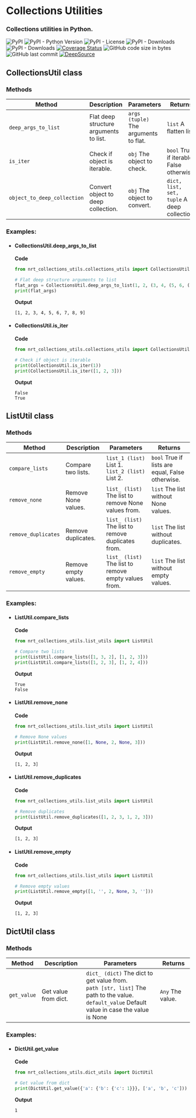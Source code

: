 # Collections Utilities

### Collections utilities in Python.

![PyPI](https://img.shields.io/pypi/v/nrt-collections-utils?color=blueviolet&style=plastic)
![PyPI - Python Version](https://img.shields.io/pypi/pyversions/nrt-collections-utils?color=greens&style=plastic)
![PyPI - License](https://img.shields.io/pypi/l/nrt-collections-utils?color=blue&style=plastic)
![PyPI - Downloads](https://img.shields.io/pypi/dd/nrt-collections-utils?style=plastic)
![PyPI - Downloads](https://img.shields.io/pypi/dm/nrt-collections-utils?color=yellow&style=plastic)
[![Coverage Status](https://coveralls.io/repos/github/etuzon/python-nrt-collections-utils/badge.svg)](https://coveralls.io/github/etuzon/pytohn-nrt-collections-utils)
![GitHub code size in bytes](https://img.shields.io/github/languages/code-size/etuzon/python-nrt-collections-utils?style=plastic)
![GitHub last commit](https://img.shields.io/github/last-commit/etuzon/python-nrt-collections-utils?style=plastic)
[![DeepSource](https://app.deepsource.com/gh/etuzon/python-nrt-collections-utils.svg/?label=active+issues&show_trend=false&token=6DkafEgUmnMb_ExVLT-07eDM)](https://app.deepsource.com/gh/etuzon/python-nrt-collections-utils/)

## CollectionsUtil class

### Methods

| **Method**                  | **Description**                        | **Parameters**                        | **Returns**                                 |
|-----------------------------|----------------------------------------|---------------------------------------|---------------------------------------------|
| `deep_args_to_list`         | Flat deep structure arguments to list. | `args (tuple)` The arguments to flat. | `list` A flatten list.                      |
| `is_iter`                   | Check if object is iterable.           | `obj` The object to check.            | `bool` True if iterable, False otherwise.   |
| `object_to_deep_collection` | Convert object to deep collection.     | `obj` The object to convert.          | `dict, list, set, tuple` A deep collection. |
### Examples:

- #### CollectionsUtil.deep_args_to_list

    **Code**
    ```python
    from nrt_collections_utils.collections_utils import CollectionsUtil

    # Flat deep structure arguments to list
    flat_args = CollectionsUtil.deep_args_to_list(1, 2, (3, 4, (5, 6, (7, 8, 9))))
    print(flat_args)
    ```
    **Output**
    ```
    [1, 2, 3, 4, 5, 6, 7, 8, 9]
    ```
- #### CollectionsUtil.is_iter

  **Code**
    ```python
    from nrt_collections_utils.collections_utils import CollectionsUtil

    # Check if object is iterable
    print(CollectionsUtil.is_iter(1))
    print(CollectionsUtil.is_iter([1, 2, 3]))
    ```
    **Output**
    ```
    False
    True
    ```

## ListUtil class

### Methods

| **Method**          | **Description**      | **Parameters**                                       | **Returns**                                      |
|---------------------|----------------------|------------------------------------------------------|--------------------------------------------------|
| `compare_lists`     | Compare two lists.   | `list_1 (list)` List 1.<br>`list_2 (list)` List 2.   | `bool` True if lists are equal, False otherwise. |
| `remove_none`       | Remove None values.  | `list_ (list)` The list to remove None values from.  | `list` The list without None values.             |
| `remove_duplicates` | Remove duplicates.   | `list_ (list)` The list to remove duplicates from.   | `list` The list without duplicates.              |
| `remove_empty`      | Remove empty values. | `list_ (list)` The list to remove empty values from. | `list` The list without empty values.            |

### Examples:

- #### ListUtil.compare_lists

    **Code**
    ```python
    from nrt_collections_utils.list_utils import ListUtil

    # Compare two lists
    print(ListUtil.compare_lists([1, 3, 2], [1, 2, 3]))
    print(ListUtil.compare_lists([1, 2, 3], [1, 2, 4]))
    ```
    **Output**
    ```
    True
    False
    ```
  
- #### ListUtil.remove_none

    **Code**
    ```python
    from nrt_collections_utils.list_utils import ListUtil

    # Remove None values
    print(ListUtil.remove_none([1, None, 2, None, 3]))
    ```
    **Output**
    ```
    [1, 2, 3]
    ```
  
- #### ListUtil.remove_duplicates

    **Code**
    ```python
    from nrt_collections_utils.list_utils import ListUtil

    # Remove duplicates
    print(ListUtil.remove_duplicates([1, 2, 3, 1, 2, 3]))
    ```
    **Output**
    ```
    [1, 2, 3]
    ```
  
- #### ListUtil.remove_empty

    **Code**
    ```python
    from nrt_collections_utils.list_utils import ListUtil

    # Remove empty values
    print(ListUtil.remove_empty([1, '', 2, None, 3, '']))
    ```
    **Output**
    ```
    [1, 2, 3]
    ```

## DictUtil class

### Methods

| **Method**  | **Description**      | **Parameters**                                                                                                                                     | **Returns**      |
|-------------|----------------------|----------------------------------------------------------------------------------------------------------------------------------------------------|------------------|
| `get_value` | Get value from dict. | `dict_ (dict)` The dict to get value from.<br>`path [str, list]` The path to the value.<br>`default_value` Default value in case the value is None | `Any` The value. |

### Examples:

- #### DictUtil.get_value

    **Code**
    ```python
    from nrt_collections_utils.dict_utils import DictUtil

    # Get value from dict
    print(DictUtil.get_value({'a': {'b': {'c': 1}}}, ['a', 'b', 'c']))
    ```
    **Output**
    ```
    1
    ```
